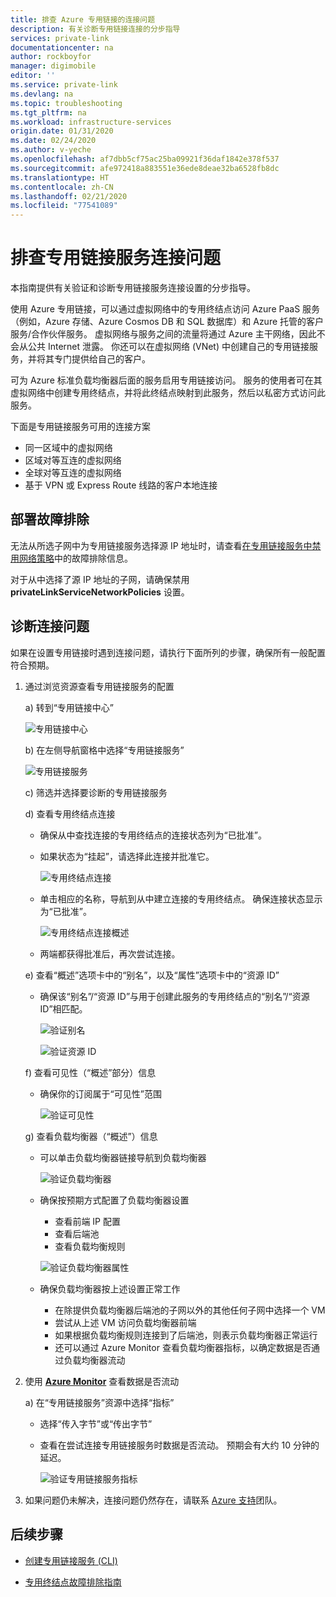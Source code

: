 ```yaml
---
title: 排查 Azure 专用链接的连接问题
description: 有关诊断专用链接连接的分步指导
services: private-link
documentationcenter: na
author: rockboyfor
manager: digimobile
editor: ''
ms.service: private-link
ms.devlang: na
ms.topic: troubleshooting
ms.tgt_pltfrm: na
ms.workload: infrastructure-services
origin.date: 01/31/2020
ms.date: 02/24/2020
ms.author: v-yeche
ms.openlocfilehash: af7dbb5cf75ac25ba09921f36daf1842e378f537
ms.sourcegitcommit: afe972418a883551e36ede8deae32ba6528fb8dc
ms.translationtype: HT
ms.contentlocale: zh-CN
ms.lasthandoff: 02/21/2020
ms.locfileid: "77541089"
---
```

# <a name="troubleshoot-private-link-service-connectivity-problems"></a>排查专用链接服务连接问题

本指南提供有关验证和诊断专用链接服务连接设置的分步指导。 

使用 Azure 专用链接，可以通过虚拟网络中的专用终结点访问 Azure PaaS 服务（例如，Azure 存储、Azure Cosmos DB 和 SQL 数据库）和 Azure 托管的客户服务/合作伙伴服务。 虚拟网络与服务之间的流量将通过 Azure 主干网络，因此不会从公共 Internet 泄露。 你还可以在虚拟网络 (VNet) 中创建自己的专用链接服务，并将其专门提供给自己的客户。 

可为 Azure 标准负载均衡器后面的服务启用专用链接访问。 服务的使用者可在其虚拟网络中创建专用终结点，并将此终结点映射到此服务，然后以私密方式访问此服务。

下面是专用链接服务可用的连接方案
- 同一区域中的虚拟网络 
- 区域对等互连的虚拟网络
- 全球对等互连的虚拟网络
- 基于 VPN 或 Express Route 线路的客户本地连接

## <a name="deployment-troubleshooting"></a>部署故障排除

无法从所选子网中为专用链接服务选择源 IP 地址时，请查看[在专用链接服务中禁用网络策略](/private-link/disable-private-link-service-network-policy)中的故障排除信息。

对于从中选择了源 IP 地址的子网，请确保禁用 **privateLinkServiceNetworkPolicies** 设置。

## <a name="diagnosing-connectivity-problems"></a>诊断连接问题

如果在设置专用链接时遇到连接问题，请执行下面所列的步骤，确保所有一般配置符合预期。

1. 通过浏览资源查看专用链接服务的配置 

    a) 转到“专用链接中心” 

      ![专用链接中心](./media/private-link-tsg/private-link-center.png)

    b) 在左侧导航窗格中选择“专用链接服务” 

      ![专用链接服务](./media/private-link-tsg/private-link-service.png)

    c) 筛选并选择要诊断的专用链接服务

    d) 查看专用终结点连接
     - 确保从中查找连接的专用终结点的连接状态列为“已批准”。  
     - 如果状态为“挂起”，请选择此连接并批准它。  

       ![专用终结点连接](./media/private-link-tsg/pls-private-endpoint-connections.png)

     - 单击相应的名称，导航到从中建立连接的专用终结点。 确保连接状态显示为“已批准”。 

       ![专用终结点连接概述](./media/private-link-tsg/pls-private-endpoint-overview.png)

     - 两端都获得批准后，再次尝试连接。

    e) 查看“概述”选项卡中的“别名”，以及“属性”选项卡中的“资源 ID”   
     - 确保该“别名”/“资源 ID”与用于创建此服务的专用终结点的“别名”/“资源 ID”相匹配。   

       ![验证别名](./media/private-link-tsg/pls-overview-pane-alias.png)

       ![验证资源 ID](./media/private-link-tsg/pls-properties-pane-resourceid.png)

    f) 查看可见性（“概述”部分）信息
     - 确保你的订阅属于“可见性”范围 

       ![验证可见性](./media/private-link-tsg/pls-overview-pane-visibility.png)

    g) 查看负载均衡器（“概述”）信息
     - 可以单击负载均衡器链接导航到负载均衡器

       ![验证负载均衡器](./media/private-link-tsg/pls-overview-pane-ilb.png)

     - 确保按预期方式配置了负载均衡器设置
       - 查看前端 IP 配置
       - 查看后端池
       - 查看负载均衡规则

       ![验证负载均衡器属性](./media/private-link-tsg/pls-ilb-properties.png)

     - 确保负载均衡器按上述设置正常工作
       - 在除提供负载均衡器后端池的子网以外的其他任何子网中选择一个 VM
       - 尝试从上述 VM 访问负载均衡器前端
       - 如果根据负载均衡规则连接到了后端池，则表示负载均衡器正常运行
       - 还可以通过 Azure Monitor 查看负载均衡器指标，以确定数据是否通过负载均衡器流动

2. 使用 [**Azure Monitor**](/azure-monitor/overview) 查看数据是否流动

    a) 在“专用链接服务”资源中选择“指标” 
     - 选择“传入字节”或“传出字节”  
     - 查看在尝试连接专用链接服务时数据是否流动。 预期会有大约 10 分钟的延迟。

       ![验证专用链接服务指标](./media/private-link-tsg/pls-metrics.png)

3. 如果问题仍未解决，连接问题仍然存在，请联系 [Azure 支持](https://support.azure.cn/support/support-azure/)团队。 

## <a name="next-steps"></a>后续步骤

 * [创建专用链接服务 (CLI)](/private-link/create-private-link-service-cli)

 * [专用终结点故障排除指南](troubleshoot-private-endpoint-connectivity.md)

<!-- Update_Description: new article about troubleshoot private link connectivity -->
<!--NEW.date: 02/24/2020-->